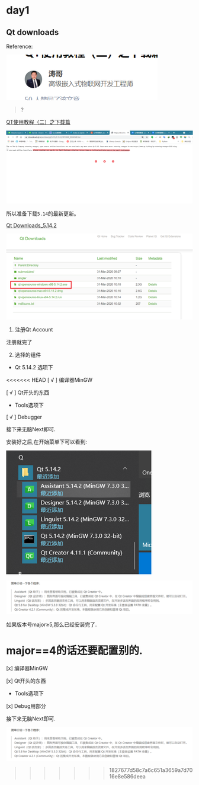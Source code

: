 # day1

## Qt downloads

Reference:

![](assets/markdown-img-paste-2021071911242519.png)

> ?

[QT使用教程（二）之下载篇](https://zhuanlan.zhihu.com/p/121667682)


![](assets/markdown-img-paste-20210719112949583.png)

所以准备下载`5.14`的最新更新。

[Qt Downloads_5.14.2](https://download.qt.io/archive/qt/5.14/5.14.2/)


![](assets/markdown-img-paste-20210719115931679.png)

1. 注册Qt Account

注册就完了

2. 选择的组件

- Qt 5.14.2 选项下

<<<<<<< HEAD
[ √ ] 编译器MinGW

[ √ ] Qt开头的东西

- Tools选项下

[ √ ] Debugger

接下来无脑Next即可.

安装好之后,在开始菜单下可以看到:


![](assets/markdown-img-paste-20210719120436518.png)

![](assets/markdown-img-paste-20210719115759288.png)

如果版本号major≥5,那么已经安装完了.

major==4的话还要配置别的.
=======
[x] 编译器MinGW

[x] Qt开头的东西

- Tools选项下

[x] Debug用部分

接下来无脑Next即可.

![](assets/markdown-img-paste-20210719115759288.png)
>>>>>>> 1827677d58c7a6c651a3659a7d7016e8e586deea
